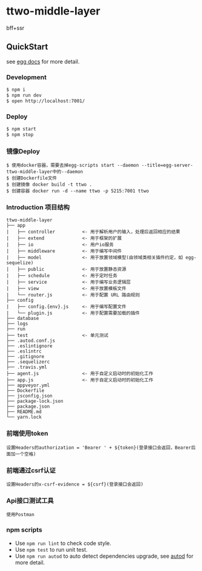 # ttwo-middle-layer

bff+ssr

## QuickStart

<!-- add docs here for user -->

see [egg docs][egg] for more detail.

### Development

```bash
$ npm i
$ npm run dev
$ open http://localhost:7001/
```

### Deploy

```bash
$ npm start
$ npm stop
```

### 镜像Deploy

```
$ 使用docker容器，需要去掉egg-scripts start --daemon --title=egg-server-ttwo-middle-layer中的--daemon
$ 创建Dockerfile文件
$ 创建镜像 docker build -t ttwo .
$ 创建容器 docker run -d --name ttwo -p 5215:7001 ttwo
```

### Introduction 项目结构
```
ttwo-middle-layer
├── app                     
|   ├── controller          <- 用于解析用户的输入，处理后返回相应的结果     
|   ├── extend              <- 用于框架的扩展
|   ├── io                  <- 用户io服务
|   ├── middleware          <- 用于编写中间件         
|   ├── model               <- 用于放置领域模型(由领域类相关插件约定，如 egg-sequelize)
|   ├── public              <- 用于放置静态资源
|   ├── schedule            <- 用于定时任务
|   ├── service             <- 用于编写业务逻辑层
|   ├── view                <- 用于放置模板文件                 
|   └── router.js           <- 用于配置 URL 路由规则
├── config                  
|   ├── config.{env}.js     <- 用于编写配置文件                 
|   └── plugin.js           <- 用于配置需要加载的插件
├── database                
├── logs                    
├── run                    
├── test                    <- 单元测试                        
├── .autod.conf.js                   
├── .eslintignore                    
├── .eslintrc                    
├── .gitignore                                  
├── .sequelizerc
├── .travis.yml
├── agent.js                <- 用于自定义启动时的初始化工作      
├── app.js                  <- 用于自定义启动时的初始化工作      
├── appveyor.yml
├── Dockerfile
├── jsconfig.json
├── package-lock.json
├── package.json
├── README.md
└── yarn.lock
```

### 前端使用token
```
设置Headers的authorization = 'Bearer ' + ${token}(登录接口会返回，Bearer后面加一个空格)
```

### 前端通过csrf认证
```
设置Headers的x-csrf-evidence = ${csrf}(登录接口会返回)
```

### Api接口测试工具
```
使用Postman
```

### npm scripts

- Use `npm run lint` to check code style.
- Use `npm test` to run unit test.
- Use `npm run autod` to auto detect dependencies upgrade, see [autod](https://www.npmjs.com/package/autod) for more detail.


[egg]: https://eggjs.org/zh-cn/
[nunjucks]: https://nunjucks.bootcss.com/
[sequelize]: https://www.sequelize.com.cn/
[moment]: http://momentjs.cn/
